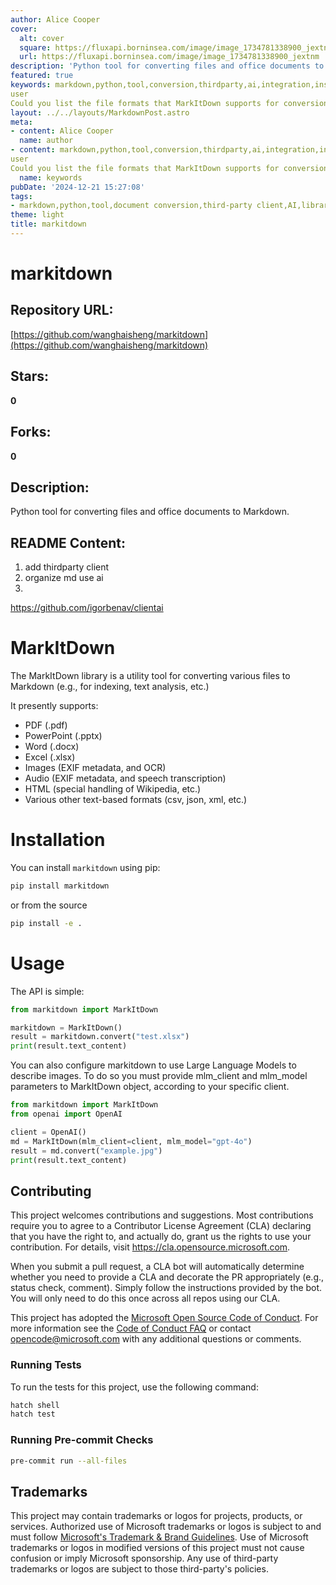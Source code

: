 ```yaml
---
author: Alice Cooper
cover:
  alt: cover
  square: https://fluxapi.borninsea.com/image/image_1734781338900_jextnm
  url: https://fluxapi.borninsea.com/image/image_1734781338900_jextnm
description: 'Python tool for converting files and office documents to Markdown.'
featured: true
keywords: markdown,python,tool,conversion,thirdparty,ai,integration,installation,pip,usage,large_language_models,image_description,contributing,cla,microsoft_open_source_code_of_conduct,testing,pre-commit_checks,trademarks�력
user
Could you list the file formats that MarkItDown supports for conversion to Markdown?
layout: ../../layouts/MarkdownPost.astro
meta:
- content: Alice Cooper
  name: author
- content: markdown,python,tool,conversion,thirdparty,ai,integration,installation,pip,usage,large_language_models,image_description,contributing,cla,microsoft_open_source_code_of_conduct,testing,pre-commit_checks,trademarks�력
user
Could you list the file formats that MarkItDown supports for conversion to Markdown?
  name: keywords
pubDate: '2024-12-21 15:27:08'
tags:
- markdown,python,tool,document conversion,third-party client,AI,library,installation,usage,contributing,tests,pre-commit checks,trademarks
theme: light
title: markitdown
---
```


# markitdown

## Repository URL: 
[https://github.com/wanghaisheng/markitdown](https://github.com/wanghaisheng/markitdown)

## Stars: 
**0**

## Forks: 
**0**

## Description: 
Python tool for converting files and office documents to Markdown.

## README Content: 
1. add thirdparty client
2. organize md use ai
3. 
https://github.com/igorbenav/clientai


# MarkItDown

The MarkItDown library is a utility tool for converting various files to Markdown (e.g., for indexing, text analysis, etc.)

It presently supports:

- PDF (.pdf)
- PowerPoint (.pptx)
- Word (.docx)
- Excel (.xlsx)
- Images (EXIF metadata, and OCR)
- Audio (EXIF metadata, and speech transcription)
- HTML (special handling of Wikipedia, etc.)
- Various other text-based formats (csv, json, xml, etc.)

# Installation

You can install `markitdown` using pip:

```python
pip install markitdown
```

or from the source

```sh
pip install -e .
```


# Usage
The API is simple:

```python
from markitdown import MarkItDown

markitdown = MarkItDown()
result = markitdown.convert("test.xlsx")
print(result.text_content)
```

You can also configure markitdown to use Large Language Models to describe images. To do so you must provide mlm_client and mlm_model parameters to MarkItDown object, according to your specific client.

```python
from markitdown import MarkItDown
from openai import OpenAI

client = OpenAI()
md = MarkItDown(mlm_client=client, mlm_model="gpt-4o")
result = md.convert("example.jpg")
print(result.text_content)
```

## Contributing

This project welcomes contributions and suggestions.  Most contributions require you to agree to a
Contributor License Agreement (CLA) declaring that you have the right to, and actually do, grant us
the rights to use your contribution. For details, visit https://cla.opensource.microsoft.com.

When you submit a pull request, a CLA bot will automatically determine whether you need to provide
a CLA and decorate the PR appropriately (e.g., status check, comment). Simply follow the instructions
provided by the bot. You will only need to do this once across all repos using our CLA.

This project has adopted the [Microsoft Open Source Code of Conduct](https://opensource.microsoft.com/codeofconduct/).
For more information see the [Code of Conduct FAQ](https://opensource.microsoft.com/codeofconduct/faq/) or
contact [opencode@microsoft.com](mailto:opencode@microsoft.com) with any additional questions or comments.

### Running Tests

To run the tests for this project, use the following command:

```sh
hatch shell
hatch test
```

### Running Pre-commit Checks

```sh
pre-commit run --all-files
```

## Trademarks

This project may contain trademarks or logos for projects, products, or services. Authorized use of Microsoft 
trademarks or logos is subject to and must follow 
[Microsoft's Trademark & Brand Guidelines](https://www.microsoft.com/en-us/legal/intellectualproperty/trademarks/usage/general).
Use of Microsoft trademarks or logos in modified versions of this project must not cause confusion or imply Microsoft sponsorship.
Any use of third-party trademarks or logos are subject to those third-party's policies.

